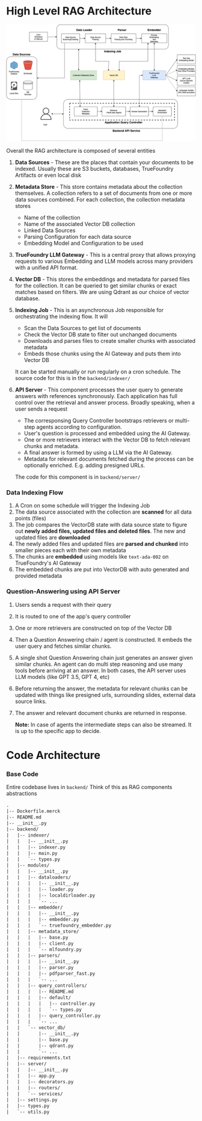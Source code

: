 # High Level RAG Architecture

![](./images/rag_arch.png)

Overall the RAG architecture is composed of several entities

1. **Data Sources** - These are the places that contain your documents to be indexed. Usually these are S3 buckets, databases, TrueFoundry Artifacts or even local disk

2. **Metadata Store** - This store contains metadata about the collection themselves. A collection refers to a set of documents from one or more data sources combined. For each collection, the collection metadata stores

    - Name of the collection
    - Name of the associated Vector DB collection
    - Linked Data Sources
    - Parsing Configuration for each data source
    - Embedding Model and Configuration to be used

3. **TrueFoundry LLM Gateway** - This is a central proxy that allows proxying requests to various Embedding and LLM models across many providers with a unified API format.

4. **Vector DB** - This stores the embeddings and metadata for parsed files for the collection. It can be queried to get similar chunks or exact matches based on filters. We are using Qdrant as our choice of vector database.

5. **Indexing Job** - This is an asynchronous Job responsible for orchestrating the indexing flow. It will

    - Scan the Data Sources to get list of documents
    - Check the Vector DB state to filter out unchanged documents
    - Downloads and parses files to create smaller chunks with associated metadata
    - Embeds those chunks using the AI Gateway and puts them into Vector DB

    It can be started manually or run regularly on a cron schedule. The source code for this is in the `backend/indexer/`

6. **API Server** - This component processes the user query to generate answers with references synchronously. Each application has full control over the retrieval and answer process. Broadly speaking, when a user sends a request

    - The corresponsing Query Controller bootstraps retrievers or multi-step agents according to configuration.
    - User's question is processed and embedded using the AI Gateway.
    - One or more retrievers interact with the Vector DB to fetch relevant chunks and metadata.
    - A final answer is formed by using a LLM via the AI Gateway.
    - Metadata for relevant documents fetched during the process can be optionally enriched. E.g. adding presigned URLs.

    The code for this component is in `backend/server/`

### Data Indexing Flow

1. A Cron on some schedule will trigger the Indexing Job
1. The data source associated with the collection are **scanned** for all data points (files)
1. The job compares the VectorDB state with data source state to figure out **newly added files, updated files and deleted files**. The new and updated files are **downloaded**
1. The newly added files and updated files are **parsed and chunked** into smaller pieces each with their own metadata
1. The chunks are **embedded** using models like `text-ada-002` on TrueFoundry's AI Gateway
1. The embedded chunks are put into VectorDB with auto generated and provided metadata

### Question-Answering using API Server

1. Users sends a request with their query

2. It is routed to one of the app's query controller

3. One or more retrievers are constructed on top of the Vector DB

4. Then a Question Answering chain / agent is constructed. It embeds the user query and fetches similar chunks.

5. A single shot Question Answering chain just generates an answer given similar chunks. An agent can do multi step reasoning and use many tools before arriving at an answer. In both cases, the API server uses LLM models (like GPT 3.5, GPT 4, etc)

6. Before returning the answer, the metadata for relevant chunks can be updated with things like presigned urls, surrounding slides, external data source links.

7. The answer and relevant document chunks are returned in response.

    **Note:** In case of agents the intermediate steps can also be streamed. It is up to the specific app to decide.

# Code Architecture

### Base Code

Entire codebase lives in `backend/` Think of this as RAG components abstractions

```
.
|-- Dockerfile.merck
|-- README.md
|-- __init__.py
|-- backend/
|   |-- indexer/
|   |   |-- __init__.py
|   |   |-- indexer.py
|   |   |-- main.py
|   |   `-- types.py
|   |-- modules/
|   |   |-- __init__.py
|   |   |-- dataloaders/
|   |   |   |-- __init__.py
|   |   |   |-- loader.py
|   |   |   |-- localdirloader.py
|   |   |   `-- ...
|   |   |-- embedder/
|   |   |   |-- __init__.py
|   |   |   |-- embedder.py
|   |   |   `-- truefoundry_embedder.py
|   |   |-- metadata_store/
|   |   |   |-- base.py
|   |   |   |-- client.py
|   |   |   `-- mlfoundry.py
|   |   |-- parsers/
|   |   |   |-- __init__.py
|   |   |   |-- parser.py
|   |   |   |-- pdfparser_fast.py
|   |   |   `-- ...
|   |   |-- query_controllers/
|   |   |   |-- README.md
|   |   |   |-- default/
|   |   |   |   |-- controller.py
|   |   |   |   `-- types.py
|   |   |   |-- query_controller.py
|   |   |   `-- ...
|   |   `-- vector_db/
|   |       |-- __init__.py
|   |       |-- base.py
|   |       |-- qdrant.py
|   |       `-- ...
|   |-- requirements.txt
|   |-- server/
|   |   |-- __init__.py
|   |   |-- app.py
|   |   |-- decorators.py
|   |   |-- routers/
|   |   `-- services/
|   |-- settings.py
|   |-- types.py
|   `-- utils.py
```
